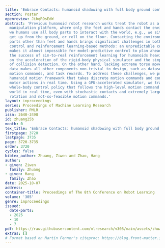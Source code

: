 ```yaml
---
title: 'Embrace Contacts: humanoid shadowing with full body ground contacts'
section: Poster
openreview: JibqR9sEdW
abstract: 'Previous humanoid robot research works treat the robot as a bipedal mobile
  manipulation platform, where only the feet and hands contact the environment. However,
  we humans use all body parts to interact with the world, e.g., we sit in chairs,
  get up from the ground, or roll on the floor. Contacting the environment using body
  parts other than feet and hands brings significant challenges in both model-predictive
  control and reinforcement learning-based methods: an unpredictable contact sequence
  makes it almost impossible for model-predictive control to plan ahead in real time;
  the success of sim-to-real reinforcement learning for humanoids heavily depends
  on the acceleration of the rigid-body physical simulator and the simplification
  of collision detection. On the other hand, lacking extreme torso movement of humanoid
  data makes all other components non-trivial to design, such as dataset distribution,
  motion commands, and task rewards. To address these challenges, we propose a general
  humanoid motion framework that takes discrete motion commands and controls the robot’s
  motor actions in real time. Using a GPU-accelerated simulator, we train a humanoid
  whole-body control policy that follows the high-level motion command in the real
  world in real time, even with stochastic contacts and extremely large robot base
  rotation and not-so-feasible motion commands.'
layout: inproceedings
series: Proceedings of Machine Learning Research
publisher: PMLR
issn: 2640-3498
id: zhuang25b
month: 0
tex_title: 'Embrace Contacts: humanoid shadowing with full body ground contacts'
firstpage: 3720
lastpage: 3735
page: 3720-3735
order: 3720
cycles: false
bibtex_author: Zhuang, Ziwen and Zhao, Hang
author:
- given: Ziwen
  family: Zhuang
- given: Hang
  family: Zhao
date: 2025-10-07
address:
container-title: Proceedings of The 8th Conference on Robot Learning
volume: '305'
genre: inproceedings
issued:
  date-parts:
  - 2025
  - 10
  - 7
pdf: https://raw.githubusercontent.com/mlresearch/v305/main/assets/zhuang25b/zhuang25b.pdf
extras: []
# Format based on Martin Fenner's citeproc: https://blog.front-matter.io/posts/citeproc-yaml-for-bibliographies/
---
```

